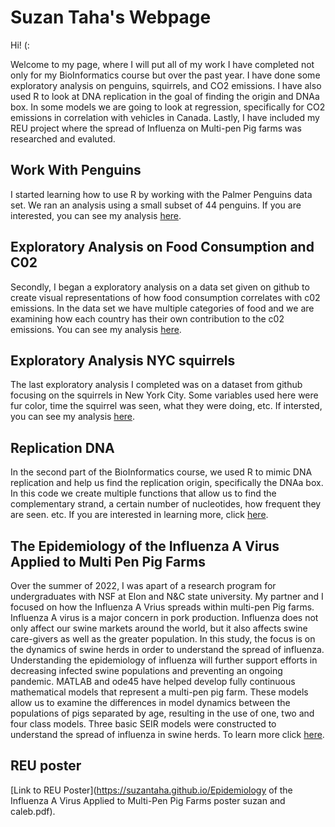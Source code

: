 # Suzan Taha's Webpage

Hi! (:

Welcome to my page, where I will put all of my work I have completed not only for my BioInformatics course but over the past year. I have done some exploratory analysis on penguins, squirrels, and CO2 emissions. I have also used R to look at DNA replication in the goal of finding the origin and DNAa box. In some models we are going to look at regression, specifically for CO2 emissions in correlation with vehicles in Canada. Lastly, I have included my REU project where the spread of Influenza on Multi-pen Pig farms was researched and evaluted. 

## Work With Penguins
I started learning how to use R by working with the Palmer Penguins data set. We ran an analysis using a small subset of 44 penguins. If you are interested, you can see my analysis [here](https://suzantaha.github.io/BioStatisticsAnalysis/PalmerPenguins_Initial.html).

## Exploratory Analysis on Food Consumption and C02
Secondly, I began a exploratory analysis on a data set given on github to create visual representations of how food consumption correlates with c02 emissions. In the data set we have multiple categories of food and we are examining how each country has their own contribution to the c02 emissions. You can see my analysis [here](https://suzantaha.github.io/BioStatisticsAnalysis/FoodConsumptionCO2.html).

## Exploratory Analysis NYC squirrels 
The last exploratory analysis I completed was on a dataset from github focusing on the squirrels in New York City. Some variables used here were fur color, time the squirrel was seen, what they were doing, etc. If intersted, you can see my analysis [here](https://suzantaha.github.io/NYCsquirrels.html).

## Replication DNA
In the second part of the BioInformatics course, we used R to mimic DNA replication and help us find the replication origin, specifically the DNAa box. In this code we create multiple functions that allow us to find the complementary strand, a certain number of nucleotides, how frequent they are seen. etc. If you are interested in learning more, click [here](https://suzantaha.github.io/Replication_Suzan_Taha.html).

## The Epidemiology of the Influenza A Virus Applied to Multi Pen Pig Farms
Over the summer of 2022, I was apart of a research program for undergraduates with NSF at Elon and N&C state university. My partner and I focused on how the Influenza A Vrius spreads within multi-pen Pig farms. Influenza A virus is a major concern in pork production. Influenza does not only affect our swine markets around the world, but it also affects swine care-givers as well as the greater population. In this study, the focus is on the dynamics of swine herds in order to understand the spread of influenza. Understanding the epidemiology of influenza will further support efforts in decreasing infected swine populations and preventing an ongoing pandemic. MATLAB and ode45 have helped develop fully continuous mathematical models that represent a multi-pen pig farm. These models allow us to examine the differences in model dynamics between the populations of pigs separated by age, resulting in the use of one, two and four class models. Three basic SEIR models were constructed to understand the spread of influenza in swine herds. To learn more click [here](https://suzantaha.github.io/REUPAPER.pdf).

## REU poster
[Link to REU Poster](https://suzantaha.github.io/Epidemiology of the Influenza A Virus Applied to Multi-Pen Pig Farms poster suzan and caleb.pdf). 


